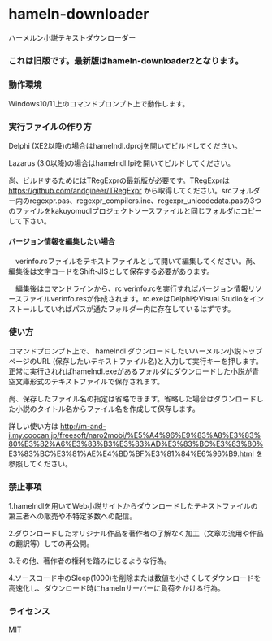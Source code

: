# hameln-downloader
ハーメルン小説テキストダウンローダー
### これは旧版です。最新版はhameln-downloader2となります。

### 動作環境
Windows10/11上のコマンドプロンプト上で動作します。

### 実行ファイルの作り方
Delphi (XE2以降)の場合はhamelndl.dprojを開いてビルドしてください。

Lazarus (3.0以降)の場合はhamelndl.lpiを開いてビルドしてください。

尚、ビルドするためにはTRegExprの最新版が必要です。TRegExprは https://github.com/andgineer/TRegExpr から取得してください。srcフォルダー内のregexpr.pas、regexpr_compilers.inc、regexpr_unicodedata.pasの3つのファイルをkakuyomudlプロジェクトソースファイルと同じフォルダにコピーして下さい。

#### バージョン情報を編集したい場合
　verinfo.rcファイルをテキストファイルとして開いて編集してください。尚、編集後は文字コードをShift-JISとして保存する必要があります。

　編集後はコマンドラインから、rc verinfo.rcを実行すればバージョン情報リソースファイルverinfo.resが作成されます。rc.exeはDelphiやVisual Studioをインストールしていればパスが通たフォルダー内に存在しているはずです。


### 使い方
コマンドプロンプト上で、
hamelndl ダウンロードしたいハーメルン小説トップページのURL (保存したいテキストファイル名)と入力して実行キーを押します。正常に実行されればhamelndl.exeがあるフォルダにダウンロードした小説が青空文庫形式のテキストファイルで保存されます。

尚、保存したファイル名の指定は省略できます。省略した場合はダウンロードした小説のタイトル名からファイル名を作成して保存します。

詳しい使い方は http://m-and-i.my.coocan.jp/freesoft/naro2mobi/%E5%A4%96%E9%83%A8%E3%83%80%E3%82%A6%E3%83%B3%E3%83%AD%E3%83%BC%E3%83%80%E3%83%BC%E3%81%AE%E4%BD%BF%E3%81%84%E6%96%B9.html を参照してください。

### 禁止事項
1.hamelndlを用いてWeb小説サイトからダウンロードしたテキストファイルの第三者への販売や不特定多数への配信。 

2.ダウンロードしたオリジナル作品を著作者の了解なく加工（文章の流用や作品の翻訳等）しての再公開。 

3.その他、著作者の権利を踏みにじるような行為。 

4.ソースコード中のSleep(1000)を削除または数値を小さくしてダウンロードを高速化し、ダウンロード時にhamelnサーバーに負荷をかける行為。


### ライセンス
MIT
